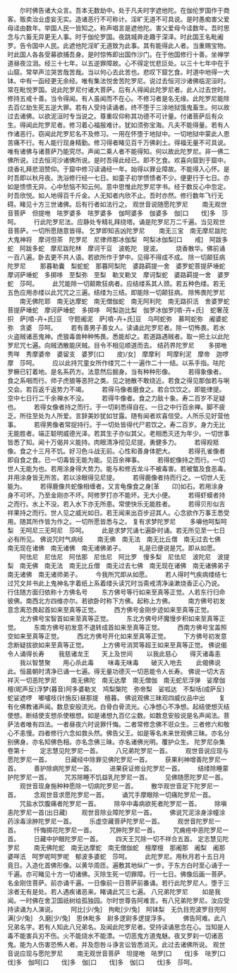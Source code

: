 <!-- { "loadSidebar": true } -->
　　尔时佛告诸大众言。吾本无数劫中。处于凡夫时字遮他陀。在伽伦罗国作于商客。贩卖治业虚妄无实。造诸恶行不可称计。淫旷无道不可具说。是时愚痴害父爱母迳由数年。举国人民一皆知之。称声唱言是遮他陀。害父爱母今迳数年。吾时思念与六畜无异更无人事。时于伽伦罗国。夜跳城奔走趣于深泽。时此国王名毗阇罗。告令国中人民。此遮他陀淫旷无道致为此事。其有能得此人者。当重赐宝物。时此国人各各受募欲捕吾身。是时惊怖即出国作沙门。在于他国修行十善。坐禅学道昼夜泣泪。经三十七年。以五逆罪障故。心不得定忧悲叵处。以三十七年中在于山窟。常举声泣哭苦哉苦哉。当以何心去此苦也。悲叹下窟乞食。时道中地得一大钵。中有一函经更无余经。唯有集法悦舍苦陀罗尼。说过去恒河沙诸佛临泥洹时。常在毗悦罗国。说此陀罗尼付诸大菩萨。后有人得闻此陀罗尼者。此人过去世时。修持五戒十善。当令得闻。有人虽闻而不在心。不修习者是名无缘。此陀罗尼能除去百亿劫生死五逆大罪。若有人受持读诵者。终不堕于三涂地狱饿鬼畜生。何以故过去诸佛。以欲泥洹时专当说之。尊重叹仰称其功德不可计量。付诸菩萨后有众生。得闻此陀罗尼者。修习着心福报难计。犹如须弥宝海。凡夫不能得量。若有人作诸恶行。窃闻此陀罗尼名不及修习。一用在怀堕于地狱中。一切地狱中蒙此人恩苦痛不行。有人能行现身精勤。修习得者睹见百千万佛刹土。得福无量不可具说。唯有诸佛与诸菩萨乃能究尽。声闻二乘人者不能得知。何以故此陀罗尼。非一佛二佛所说。过去恒河沙诸佛所说。是时吾得此经已。即不乞食。欢喜向窟到于窟中。烧香礼拜悲泪赞仰。于窟中修习读诵经一年。始得以罪业障故。不能得入心怀。是时吾即以秋月夜。洗浴修行经一七日。如童子初学愦愦者不少。便更行于七日。亦如是愦愦无异。心中愁恼不知云何。意中思惟此陀罗尼字书。经于数反心中忽定。时吾欣悦。如人地得百千斤金。人无知者内欣不止。吾时亦然。修行数年飞行无碍。睹见十方三世诸佛。后有行者如法行之。
观世音说随愿陀罗尼
　　南无观世音菩萨　但提咃　呿罗婆多　呿罗婆多　伽呵婆多　伽婆多　伽[口　　伐]多　莎呵。
　　行此陀罗尼法。应静处专精礼拜绕塔。诵是陀罗尼万二千遍。当见观世音菩萨。一切所愿随意皆得。
乞梦即知吉凶陀罗尼
　　南无三宝　南无摩尼跋陀大鬼神将　摩诃但茶　陀罗尼　尼律师那冰伽梨　呵梨冰伽梨[口　　戒]　阿跋多蛇　阿跋多蛇　摩尼跋陀林　摩诃干豆　波乾陀　提波。
　　烧香散华。佛前诵一百八遍。卧去更不共人语。若欲所作于梦中。见得不得成不成。
除一切颠狂病陀罗尼
　　那暮勒囊　梨蛇蛇　那暮阿梨陀　婆路羁提一舍　婆罗蛇菩提萨埵蛇　摩诃萨埵蛇　多掷哆　至梨弥　至梨　勒叉勒叉　摩诃梨蛇　婆路羁提一舍　婆罗蛇　莎呵。
　　此咒能除一切颠欺狂病者。应结缕系其人颈。若五种色缕。若无五色应用赤缕以此咒咒之三遍。结缕为三结。即能除一切颠狂病。
除怖畏陀罗尼
　　南无佛陀耶　南无达摩蛇　南无僧伽蛇　南无阿利陀　南无路抧汦　舍婆罗蛇　菩提萨埵蛇　摩诃萨埵蛇　多掷哆　呵梨迦比梨　伽罗冰伽罗[噴-卉+氏]　蛇奢茂抧　萨[噴-卉+氏]豆　守鋀阇泥　萨[噴-卉+氏]豆　乌呵蛇弥　慕呵蛇弥　阇婆蛇弥　贪婆　莎呵。
　　若有善男子善女人。读诵此陀罗尼者。除一切怖畏。若水火盗贼诸恶鬼神。虎狼毒兽种种怖畏。悉能却之。若道路遇贼者。取一把土以此陀罗尼咒七遍。向贼洒散能厌贼。目令不相见顺道而去。
结药界陀罗尼
　　多掷咃　秀咩　秀摩婆帝　婆留支　婆罗[(口　　皮)/女]　摩摩利　呵摩利泥　摩帝　迦啰摩　莎呵。
　　应以此持咒童女所作缕咒二十一遍作二十一结。以系手指。呿陀罗橛已钉着地。是名系药方。法意然后掘身。当有种种形像。
　　若得象像者。食之系咽而行。师子虎狼等恶狩之类。见之驰散不敢绕近。若食之得见那伽若与唎交会。若百返千返势力不竭。
　　若得马像者磨食之。若合饮饮之。即能律提。空中七日行二千余禅水不没。
　　若得牛像者。食之力敌十象。寿二百岁不足疑也。
　　若得女像者持之而行。于一切刹悉得自在。一日之中行百余禅。脚不疲乏。所往至处为人所爱。言辞美妙犹如甘露。随有闻者欢喜信受。人所乐见好营他事。
　　若得男像者常捉持行。于一切处皆得代尸若饮之。寿二百岁。身力无比无能胜者。端正聪明威德光泽。若其生子亦似其父。老相悉灭还为年少。一切世事皆悉了知。闻十万偈并义能持。肉眼清净彻见尼提。勇健多力。
　　若得羖羝像。食之十三月不饥。好习色斗战无前。心性和善身体肥大。
　　若得孔雀像者即自食之食。已一切毒皆无能为能。见百余禅事。
　　若得蛇像持之而行。一切世人无能为也。若用涂身得大势力。能与和修吉龙斗不被毒害。若被螫及食恶毒。并用涂身皆无所苦。若以涂眼得见尼提。
　　若得鹿像者持而行之。一切世人无能为。
　　若得鹿像共蛇像相缠者。又言龟像食之身[革　　卬]如石。若用涂身身不可坏。乃至金刚亦不坏。阿修罗打亦不能坏。无大小便。
　　若得虾蟆者持之而行。水上不没。若入水下亦无所患。常使快乐无能胜者。
　　若得贝形似吉祥果持之而行。世人见之威光如日。若王闻来出百步迎其人。心念欲作万事王悉受用。随其所作皆为作之。一切所愿皆悉与之。
复有求梦陀罗尼
　　多嚊他呵梨呵梨　无呵尼三无呵尼　莎呵。
　　此是求梦咒诵七遍卧时诵。若无所见至一七日必有所见。
佛说咒时气病经
　　南无佛　南无法　南无比丘僧　南无过去七佛　南无现在诸佛　南无诸佛　南无诸佛弟子。
　　礼是已便说是咒。即从如愿。
　　阿佉尼　尼佉尼　阿佉那　尼佉尼　阿比罗　慢多梨　尼佉尼　波陀尼　波提梨　南无佛　南无法　南无比丘僧　南无过去七佛　南无现在诸佛　南无诸佛弟子　南无诸佛　南无诸师弟子。
　　今我所咒即从如愿。
　　若人得时气疾病缕结七过咒文并书此上鬼神名字着纸上系着缕头读咒时当斋戒清净澡漱烧香正心乃说。
行住随方面归依称十方佛名号
　　东方佛号等行如来至真等正觉。人若东行归命彼佛。南西北方四维亦尔。若欲卧时称下方佛。起称上方佛。
　　南方佛号初发意念离恐畏起首如来至真等正觉。
　　西方佛号金刚步迹如来至真等正觉。
　　北方佛号宝智首如来至真等正觉。
　　东北方佛号坏魔慢步积如来至真等正觉。
　　东南方佛号初发意不退转成首如来至真等正觉。
　　西南方佛号宝盖照空如来至真等正觉。
　　西北方佛号开化如来至真等正觉。
　　下方佛号初发意念断疑拔欲如来至真等正觉。
　　上方佛号消冥等超王如来至真等正觉。
佛说偈令人诵得长寿
　　我慈诸龙王　　天上及世间
　　以我此慈心　　得灭诸毒恚
　　我以智慧聚　　用心杀此毒
　　味毒无味毒　　破灭入地去
　　此偈佛说此。恒晨朝时清净已诵一七遍。得无量功德灭一切恶能令人长寿。
佛说一切大吉祥灭一切恶陀罗尼
　　南无佛陀　南无达摩　南无僧伽　南无蛇尼浮弹　娑摩伽檀(昵声反)浮梦(暮音)阿多婆勒叉　鸠梨槃陀　弥帝梨　娑呱达　不梨咶(成萨反)蛇娑遮啰　嘟嚧吱(针施反)昼那提　檀暮。
佛说观佛三昧观四威仪品中出
　　复有化佛教诸声闻。数息安般流光。白骨白骨流光。心净想心不净想。起结使想灭结使想。断结使支想杀使根想。如是诸想九百亿尘数。如数息安般说是名声闻法。菩萨法者唯有四法。一者昼夜六时说罪忏悔。二者常修念佛不诳众生。三者修六和敬心不恚慢。四者修行六念如救头然。佛告父王。如是等名未来世观佛三昧。亦名分别佛身。亦名知佛色相。亦名念佛三昧。亦名诸佛光明。覆护众生。
陀罗尼杂集卷第十
　　定志慧见陀罗尼一首。
　　八兄弟陀罗尼一首。
　　观世音说应现与愿陀罗尼一首。
　　日藏经中除罪见佛陀罗尼一首。
　　获果利神增善陀罗尼一首。
　　善护除病陀罗尼一首。
　　进果获证修业陀罗尼一首。
　　结缕除睡蒙护陀罗尼一首。
　　咒苏除睡不饥益乳陀罗尼一首。
　　见佛随愿陀罗尼一首。
　　观世音现身施种种愿除一切病陀罗尼一首。
　　散华观世音足下陀罗尼一首。
　　念观世音求愿陀罗尼一首。
　　诵咒手摩眼除一切痛陀罗尼一首。
　　咒盐水饮腹痛者陀罗尼一首。
　　除卒中毒病欲死者陀罗尼一首。
　　除嗔恚陀罗尼一首(出日藏)
　　观世音除业障陀罗尼一首。
　　佛说咒泥涂身涂幢涂药涂毒涂肿陀罗尼一首。
　　乐虚空藏菩萨陀罗尼一首。
　　观世音陀罗尼一首。
　　忏悔掷花陀罗尼一首。
　　咒肿陀罗尼一首。
　　咒痈疮中恶陀罗尼一首。
　　日藏中护眼陀罗尼一首。
　　四天王咒除一切不祥合五首。
定志慧见陀罗尼
　　南无佛陀蛇　南无达摩蛇　南无僧伽蛇　檀摩檀　那阇那　阇梨　阇那婆咩汦　呵罗呢呵罗呢　郁波多婆蛇　莎呵。
　　此陀罗尼。用秋月若十五日月竟日。入造化首佛形像。以黄华周匝。遍敷其地纵广一步。于东方白时至心诵于一千遍。亦可睹见十方一切诸佛。灭除生死一切罪障。行一七日。佛像后画一菩萨。名金刚住菩萨。前亦诵千遍。一日像前一日菩萨前番诵。若行此陀罗尼人。堕于三涂者无有是处。若人遇疾诸恶来。睹诵此咒三七遍。
八兄弟陀罗尼
　　如是我闻。一时佛在舍卫国祇树给孤独园。尔时世尊告阿难言。有八兄弟陀罗尼。汝应受持读诵为人演说。
　　阿比[少/兔]　拘毗[少/兔]　阿钵梨　无仇目兜波罗目兜阿满[少/兔]　久磨[少/兔]　思休毗多　尉多逻尉多逻提浮多。
　　佛告阿难。此八兄弟名字。若有人知此八兄弟名。及闻此陀罗尼者。受持读诵思念在心。当知是人毒不能害兵刃不伤。火不能烧水不能漂。一切恶鬼方道鬼魅。夜叉罗刹一切诸恶鬼。能为人伤害恐怖人者。并及怨咎斗诤言讼皆悉消灭。此过去诸佛所说。
观世音说应现与愿陀罗尼
　　南无观世音菩萨　坦提咃　呿罗[口　　伐]多　呿罗[口　　伐]多　伽呵[口　　伐]多　伽[口　　伐]多　伽[口　　伐]多　莎呵。
